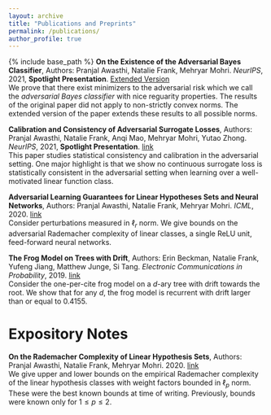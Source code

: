 ```yaml
---
layout: archive
title: "Publications and Preprints"
permalink: /publications/
author_profile: true
---
```

{% include base_path %}
**On the Existence of the Adversarial Bayes Classifier**,  Authors: Pranjal Awasthi, Natalie Frank, Mehryar Mohri. <i>NeurIPS</i>, 2021, **Spotlight Presentation**. [Extended Version](https://arxiv.org/pdf/2112.01694.pdf)<br>
We prove that there exist minimizers to the adversarial risk which we call the *adversarial Bayes classifier* with nice reguarity properties. The results of the original paper did not apply to non-strictly convex norms. The extended version of the paper extends these results to all possible norms.

**Calibration and Consistency of Adversarial Surrogate Losses**,  Authors: Pranjal Awasthi, Natalie Frank, Anqi Mao, Mehryar Mohri, Yutao Zhong. <i>NeurIPS</i>, 2021, **Spotlight Presentation**. [link](https://arxiv.org/abs/2104.09658)<br>
This paper studies statistical consistency and calibration in the adversarial setting. One major highlight is that we show no continuous surrogate loss is statistically consistent in the adversarial setting when learning over a well-motivated linear function class.

**Adversarial Learning Guarantees for Linear Hypotheses Sets and Neural Networks**,  Authors: Pranjal Awasthi, Natalie Frank, Mehryar Mohri. <i>ICML</i>, 2020. [link](http://proceedings.mlr.press/v119/awasthi20a.html)<br>
Consider perturbations measured in $\ell_r$ norm. We give bounds on the adversarial Rademacher complexity of linear classes, a single ReLU unit, feed-forward neural networks.

**The Frog Model on Trees with Drift**,  Authors: Erin Beckman, Natalie Frank, Yufeng Jiang, Matthew Junge, Si Tang. <i>Electronic Communications in Probability</i>, 2019. [link](https://projecteuclid.org/journals/electronic-communications-in-probability/volume-24/issue-none/The-frog-model-on-trees-with-drift/10.1214/19-ECP235.full)<br>
Consider the one-per-cite frog model on a $d$-ary tree with drift towards the root. We show that for any $d$, the frog model is recurrent with drift larger than or equal to $0.4155$. 
  
# Expository Notes
  
**On the Rademacher Complexity of Linear Hypothesis Sets**, Authors: Pranjal Awasthi, Natalie Frank, Mehryar Mohri. 2020. [link](https://arxiv.org/abs/2007.11045)<br>
We give upper and lower bounds on the empirical Rademacher complexity of the linear hypothesis classes with weight factors bounded in $\ell_p$ norm. These were the best known bounds at time of writing. Previously, bounds were known only for $1\leq p \leq 2$.
